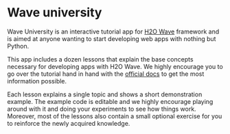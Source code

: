 # Wave university

Wave University is an interactive tutorial app for [H2O Wave](https://wave.h2o.ai/) framework and is aimed at anyone wanting to start developing web apps with nothing but Python.

This app includes a dozen lessons that explain the base concepts necessary for developing apps with H2O Wave. We highly encourage you to go over the tutorial hand in hand with the [official docs](https://wave.h2o.ai/) to get the most information possible.

Each lesson explains a single topic and shows a short demonstration example. The example code is editable and we highly encourage playing around with it and doing your experiments to see how things work. Moreover, most of the lessons also contain a small optional exercise for you to reinforce the newly acquired knowledge.
